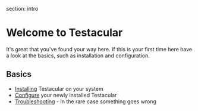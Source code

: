 section: intro

# Welcome to Testacular


It's great that you've found your way here. If this is your first
time here have a look at the basics, such as installation and
configuration.

## Basics

* [Installing] Testacular on your system
* [Configure] your newly installed Testacular
* [Troubleshooting] - In the rare case something goes wrong



[Installing]: Installation.html
[Configure]: Configuration.html
[Troubleshooting]: Troubleshooting.html
